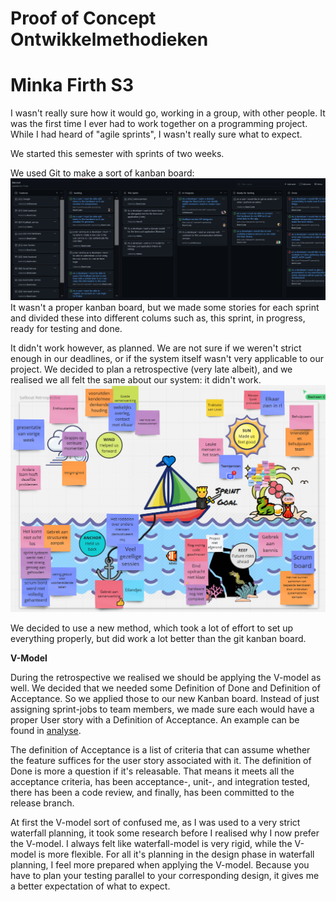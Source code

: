 # Proof of Concept Ontwikkelmethodieken
# Minka Firth S3

I wasn't really sure how it would go, working in a group, with other people. It was the first time I ever had to work together on a programming project. While I had heard of "agile sprints", I wasn't really sure what to expect.

We started this semester with sprints of two weeks. 

We used Git to make a sort of kanban board: ![Philadelphia's Magic Gardens. This place was so cool!](gitkanban.jpg "Philadelphia's Magic Gardens") It wasn't a proper kanban board, but we made some stories for each sprint and divided these into different colums such as, this sprint, in progress, ready for testing and done. 

It didn't work however, as planned. We are not sure if we weren't strict enough in our deadlines, or if the system itself wasn't very applicable to our project. We decided to plan a retrospective (very late albeit), and we realised we all felt the same about our system: it didn't work. ![Philadelphia's Magic Gardens. This place was so cool!](retro.jpg "Philadelphia's Magic Gardens") 

We decided to use a new method, which took a lot of effort to set up everything properly, but did work a lot better than the git kanban board. 

**V-Model**

During the retrospective we realised we should be applying the V-model as well. We decided that we needed some Definition of Done and Definition of Acceptance. So we applied those to our new Kanban board. Instead of just assigning sprint-jobs to team members, we made sure each would have a proper User story with a Definition of Acceptance. An example can be found in [analyse](https://github.com/LittleMinks/Semester3/tree/main/PoC/LD.02%20Analyse). 

The definition of Acceptance is a list of criteria that can assume whether the feature suffices for the user story associated with it. The definition of Done is more a question if it's releasable. That means it meets all the acceptance criteria, has been acceptance-, unit-, and integration tested, there has been a code review, and finally, has been committed to the release branch. 

At first the V-model sort of confused me, as I was used to a very strict waterfall planning, it took some research before I realised why I now prefer the V-model. I always felt like waterfall-model is very rigid, while the V-model is more flexible. For all it's planning in the design phase in waterfall planning, I feel more prepared when applying the V-model. Because you have to plan your testing parallel to your corresponding design, it gives me a better expectation of what to expect.  



